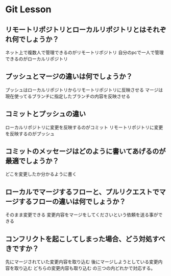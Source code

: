 # Git Lesson

## リモートリポジトリとローカルリポジトリとはそれぞれ何でしょうか？
ネット上で複数人で管理できるのがリモートリポジトリ
自分のpcで一人で管理できるのがローカルリポジトリ

## プッシュとマージの違いは何でしょうか？
プッシュはローカルリポジトリからリモートリポジトリに反映させる
マージは現在使ってるブランチに指定したブランチの内容を反映させる


## コミットとプッシュの違い
ローカルリポジトリに変更を反映するのがコミット
リモートリポジトリに変更を反映するのがプッシュ

## コミットのメッセージはどのように書いてあげるのが最適でしょうか？
どこを変更したか分かるように書く


## ローカルでマージするフローと、プルリクエストでマージするフローの違いは何でしょうか？
 そのまま変更できる
 変更内容をマージをしてくださいという依頼を送る事ができる


## コンフリクトを起こしてしまった場合、どう対処すべきですか？
先にマージされていた変更内容を取り込む
後にマージしようとしている変更内容を取り込む
どちらの変更内容も取り込む
の三つの内どれかで対応する。